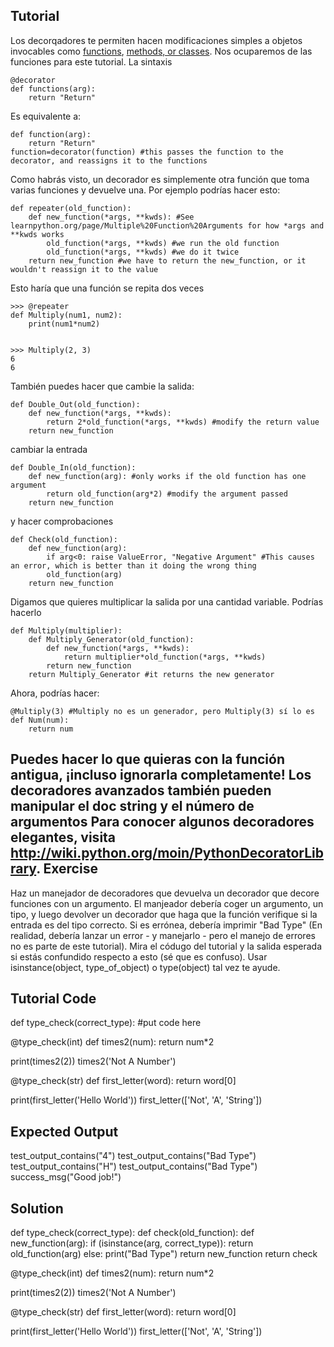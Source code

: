 Tutorial
--------

Los decorqadores te permiten hacen modificaciones simples a objetos invocables como [functions](http://www.learnpython.org/en/Functions ""), [methods, or classes](http://www.learnpython.org/en/Classes%20and%20Objects ""). Nos ocuparemos de las funciones para este tutorial. La sintaxis

    @decorator
    def functions(arg):
        return "Return"

Es equivalente a:

    def function(arg):
        return "Return"
    function=decorator(function) #this passes the function to the decorator, and reassigns it to the functions

Como habrás visto, un decorador es simplemente otra función que toma varias funciones y devuelve una. Por ejemplo podrías hacer esto:

    def repeater(old_function):
        def new_function(*args, **kwds): #See learnpython.org/page/Multiple%20Function%20Arguments for how *args and **kwds works
            old_function(*args, **kwds) #we run the old function
            old_function(*args, **kwds) #we do it twice
        return new_function #we have to return the new_function, or it wouldn't reassign it to the value

Esto haría que una función se repita dos veces

    >>> @repeater
    def Multiply(num1, num2):
        print(num1*num2)


    >>> Multiply(2, 3)
    6
    6

También puedes hacer que cambie la salida:

    def Double_Out(old_function):
        def new_function(*args, **kwds):
            return 2*old_function(*args, **kwds) #modify the return value
        return new_function

cambiar la entrada

    def Double_In(old_function):
        def new_function(arg): #only works if the old function has one argument
            return old_function(arg*2) #modify the argument passed
        return new_function

y hacer comprobaciones

    def Check(old_function):
        def new_function(arg):
            if arg<0: raise ValueError, "Negative Argument" #This causes an error, which is better than it doing the wrong thing
            old_function(arg)
        return new_function

Digamos que quieres multiplicar la salida por una cantidad variable. Podrías hacerlo

    def Multiply(multiplier):
        def Multiply_Generator(old_function):
            def new_function(*args, **kwds):
                return multiplier*old_function(*args, **kwds)
            return new_function
        return Multiply_Generator #it returns the new generator

Ahora, podrías hacer:

    @Multiply(3) #Multiply no es un generador, pero Multiply(3) sí lo es
    def Num(num):
        return num

Puedes hacer lo que quieras con la función antigua, ¡incluso ignorarla completamente! Los decoradores avanzados también pueden manipular el doc string y el número de argumentos
Para conocer algunos decoradores elegantes, visita <http://wiki.python.org/moin/PythonDecoratorLibrary>.
Exercise
--------
Haz un manejador de decoradores que devuelva un decorador que decore funciones con un argumento. El manjeador debería coger un argumento, un tipo, y luego devolver un decorador que haga que la función verifique si la entrada es del tipo correcto. Si es errónea, debería imprimir "Bad Type" (En realidad, debería lanzar un error - y manejarlo - pero el manejo de errores no es parte de este tutorial). Mira el códugo del tutorial y la salida esperada si estás confundido respecto a esto (sé que es confuso). Usar isinstance(object, type_of_object) o type(object) tal vez te ayude.

Tutorial Code
-------------
def type_check(correct_type):
    #put code here

@type_check(int)
def times2(num):
    return num*2

print(times2(2))
times2('Not A Number')

@type_check(str)
def first_letter(word):
    return word[0]

print(first_letter('Hello World'))
first_letter(['Not', 'A', 'String'])


Expected Output
---------------

test_output_contains("4")
test_output_contains("Bad Type")
test_output_contains("H")
test_output_contains("Bad Type")
success_msg("Good job!")

Solution
--------

def type_check(correct_type):
    def check(old_function):
        def new_function(arg):
            if (isinstance(arg, correct_type)):
                return old_function(arg)
            else:
                print("Bad Type")
        return new_function
    return check

@type_check(int)
def times2(num):
    return num*2

print(times2(2))
times2('Not A Number')

@type_check(str)
def first_letter(word):
    return word[0]

print(first_letter('Hello World'))
first_letter(['Not', 'A', 'String'])
